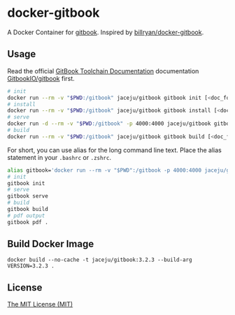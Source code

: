 # docker-gitbook

A Docker Container for [gitbook](https://github.com/GitbookIO/gitbook). Inspired by [billryan/docker-gitbook](https://github.com/billryan/docker-gitbook).

## Usage

Read the official [GitBook Toolchain Documentation](http://toolchain.gitbook.com/) documentation [GitbookIO/gitbook](https://github.com/GitbookIO/gitbook#how-to-use-it) first.

```bash
# init
docker run --rm -v "$PWD:/gitbook" jaceju/gitbook gitbook init [<doc_folder>]
# install
docker run --rm -v "$PWD:/gitbook" jaceju/gitbook gitbook install [<doc_folder>]
# serve
docker run -d --rm -v "$PWD:/gitbook" -p 4000:4000 jaceju/gitbook gitbook serve [<doc_folder>]
# build
docker run --rm -v "$PWD:/gitbook" jaceju/gitbook gitbook build [<doc_folder>] [<target_folder>]
```

For short, you can use alias for the long command line text. Place the alias statement in your `.bashrc` or `.zshrc`.

```bash
alias gitbook='docker run --rm -v "$PWD":/gitbook -p 4000:4000 jaceju/gitbook gitbook'
# init
gitbook init
# serve
gitbook serve
# build
gitbook build
# pdf output
gitbook pdf .
```

## Build Docker Image

```
docker build --no-cache -t jaceju/gitbook:3.2.3 --build-arg VERSION=3.2.3 .
```

## License

[The MIT License (MIT)](https://opensource.org/licenses/MIT)

